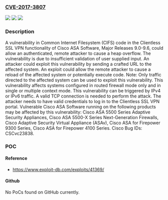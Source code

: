 ### [CVE-2017-3807](https://cve.mitre.org/cgi-bin/cvename.cgi?name=CVE-2017-3807)
![](https://img.shields.io/static/v1?label=Product&message=Cisco%20ASA%20Software%20with%20Clientless%20SSL%20VPN%20portal%20is%20enabled%20Major%20Releases%209.0-9.6&color=blue)
![](https://img.shields.io/static/v1?label=Version&message=n%2Fa&color=blue)
![](https://img.shields.io/static/v1?label=Vulnerability&message=CWE-119&color=brighgreen)

### Description

A vulnerability in Common Internet Filesystem (CIFS) code in the Clientless SSL VPN functionality of Cisco ASA Software, Major Releases 9.0-9.6, could allow an authenticated, remote attacker to cause a heap overflow. The vulnerability is due to insufficient validation of user supplied input. An attacker could exploit this vulnerability by sending a crafted URL to the affected system. An exploit could allow the remote attacker to cause a reload of the affected system or potentially execute code. Note: Only traffic directed to the affected system can be used to exploit this vulnerability. This vulnerability affects systems configured in routed firewall mode only and in single or multiple context mode. This vulnerability can be triggered by IPv4 or IPv6 traffic. A valid TCP connection is needed to perform the attack. The attacker needs to have valid credentials to log in to the Clientless SSL VPN portal. Vulnerable Cisco ASA Software running on the following products may be affected by this vulnerability: Cisco ASA 5500 Series Adaptive Security Appliances, Cisco ASA 5500-X Series Next-Generation Firewalls, Cisco Adaptive Security Virtual Appliance (ASAv), Cisco ASA for Firepower 9300 Series, Cisco ASA for Firepower 4100 Series. Cisco Bug IDs: CSCvc23838.

### POC

#### Reference
- https://www.exploit-db.com/exploits/41369/

#### Github
No PoCs found on GitHub currently.

